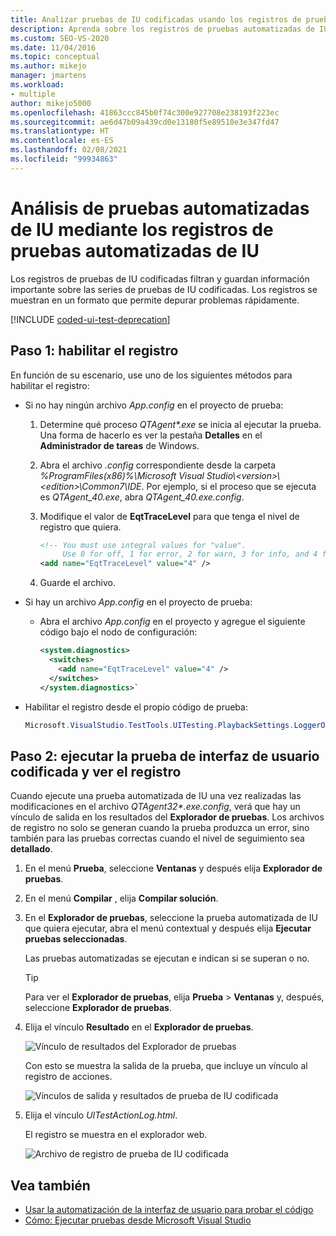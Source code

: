 ```yaml
---
title: Analizar pruebas de IU codificadas usando los registros de pruebas de IU codificadas
description: Aprenda sobre los registros de pruebas automatizadas de IU, que filtran y registran información importante sobre las series de pruebas automatizadas de IU.
ms.custom: SEO-VS-2020
ms.date: 11/04/2016
ms.topic: conceptual
ms.author: mikejo
manager: jmartens
ms.workload:
- multiple
author: mikejo5000
ms.openlocfilehash: 41863ccc845b0f74c300e927708e238193f223ec
ms.sourcegitcommit: ae6d47b09a439cd0e13180f5e89510e3e347fd47
ms.translationtype: HT
ms.contentlocale: es-ES
ms.lasthandoff: 02/08/2021
ms.locfileid: "99934863"
---
```

# <a name="analyzing-coded-ui-tests-using-coded-ui-test-logs"></a>Análisis de pruebas automatizadas de IU mediante los registros de pruebas automatizadas de IU

Los registros de pruebas de IU codificadas filtran y guardan información importante sobre las series de pruebas de IU codificadas. Los registros se muestran en un formato que permite depurar problemas rápidamente.

[!INCLUDE [coded-ui-test-deprecation](includes/coded-ui-test-deprecation.md)]

## <a name="step-1-enable-logging"></a>Paso 1: habilitar el registro

En función de su escenario, use uno de los siguientes métodos para habilitar el registro:

- Si no hay ningún archivo *App.config* en el proyecto de prueba:

   1. Determine qué proceso *QTAgent\*.exe* se inicia al ejecutar la prueba. Una forma de hacerlo es ver la pestaña **Detalles** en el **Administrador de tareas** de Windows.

   2. Abra el archivo *.config* correspondiente desde la carpeta *%ProgramFiles(x86)%\Microsoft Visual Studio\\\<version>\\\<edition>\Common7\IDE*. Por ejemplo, si el proceso que se ejecuta es *QTAgent_40.exe*, abra *QTAgent_40.exe.config*.

   2. Modifique el valor de **EqtTraceLevel** para que tenga el nivel de registro que quiera.

      ```xml
      <!-- You must use integral values for "value".
           Use 0 for off, 1 for error, 2 for warn, 3 for info, and 4 for verbose. -->
      <add name="EqtTraceLevel" value="4" />
      ```

   3. Guarde el archivo.

- Si hay un archivo *App.config* en el proyecto de prueba:

  - Abra el archivo *App.config* en el proyecto y agregue el siguiente código bajo el nodo de configuración:

    ```xml
    <system.diagnostics>
      <switches>
        <add name="EqtTraceLevel" value="4" />
      </switches>
    </system.diagnostics>`
    ```

- Habilitar el registro desde el propio código de prueba:

   ```csharp
   Microsoft.VisualStudio.TestTools.UITesting.PlaybackSettings.LoggerOverrideState = HtmlLoggerState.AllActionSnapshot;
   ```

## <a name="step-2-run-your-coded-ui-test-and-view-the-log"></a>Paso 2: ejecutar la prueba de interfaz de usuario codificada y ver el registro

Cuando ejecute una prueba automatizada de IU una vez realizadas las modificaciones en el archivo *QTAgent32\*.exe.config*, verá que hay un vínculo de salida en los resultados del **Explorador de pruebas**. Los archivos de registro no solo se generan cuando la prueba produzca un error, sino también para las pruebas correctas cuando el nivel de seguimiento sea **detallado**.

1. En el menú **Prueba**, seleccione **Ventanas** y después elija **Explorador de pruebas**.

2. En el menú **Compilar** , elija **Compilar solución**.

3. En el **Explorador de pruebas**, seleccione la prueba automatizada de IU que quiera ejecutar, abra el menú contextual y después elija **Ejecutar pruebas seleccionadas**.

     Las pruebas automatizadas se ejecutan e indican si se superan o no.

    > [!TIP]
    > Para ver el **Explorador de pruebas**, elija **Prueba** > **Ventanas** y, después, seleccione **Explorador de pruebas**.

4. Elija el vínculo **Resultado** en el **Explorador de pruebas**.

     ![Vínculo de resultados del Explorador de pruebas](../test/media/cuit_htmlactionlog1.png)

     Con esto se muestra la salida de la prueba, que incluye un vínculo al registro de acciones.

     ![Vínculos de salida y resultados de prueba de IU codificada](../test/media/cuit_htmlactionlog2.png)

5. Elija el vínculo *UITestActionLog.html*.

     El registro se muestra en el explorador web.

     ![Archivo de registro de prueba de IU codificada](../test/media/cuit_htmlactionlog3.png)

## <a name="see-also"></a>Vea también

- [Usar la automatización de la interfaz de usuario para probar el código](../test/use-ui-automation-to-test-your-code.md)
- [Cómo: Ejecutar pruebas desde Microsoft Visual Studio](/previous-versions/ms182470(v=vs.140))
